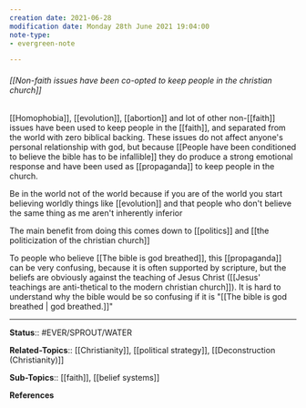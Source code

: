 ```yaml
---
creation date: 2021-06-28
modification date: Monday 28th June 2021 19:04:00
note-type: 
- evergreen-note

---
```


###### [[Non-faith issues have been co-opted to keep people in the christian church]]

[[Homophobia]], [[evolution]], [[abortion]] and lot of other non-[[faith]] issues have been used to keep people in the [[faith]], and separated from the world with zero biblical backing. These issues do not affect anyone's personal relationship with god, but because [[People have been conditioned to believe the bible has to be infallible]] they do produce a strong emotional response and have been used as [[propaganda]] to keep people in the church.

Be in the world not of the world because if you are of the world you start believing worldly things like [[evolution]] and that people who don't believe the same thing as me aren't inherently inferior

The main benefit from doing this comes down to [[politics]] and [[the politicization of the christian church]]

To people who believe [[The bible is god breathed]], this [[propaganda]] can be very confusing, because it is often supported by scripture, but the beliefs are obviously against the teaching of Jesus Christ ([[Jesus' teachings are anti-thetical to the modern christian church]]). It is hard to understand why the bible would be so confusing if it is "[[The bible is god breathed | god breathed.]]"

---

**Status**:: #EVER/SPROUT/WATER  

**Related-Topics**:: [[Christianity]], [[political strategy]], [[Deconstruction (Christianity)]]
	
**Sub-Topics**:: [[faith]], [[belief systems]]
	
**References**